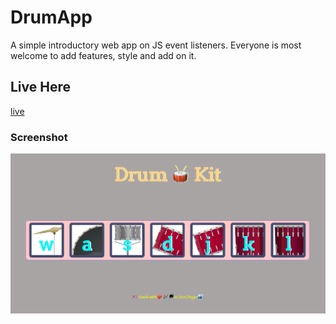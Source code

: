 # DrumApp

A simple introductory web app on JS event listeners. Everyone is most welcome to add features, style and add on it. 

## Live Here
[live](file:///Users/bilalsarimeseli/Desktop/DrumApp/index.html)

### Screenshot

![screenshot](https://github.com/bilalsarimeseli/DrumApp/blob/master/images/Screen%20Shot%202020-04-22%20at%206.40.43%20PM.png?raw=true)

